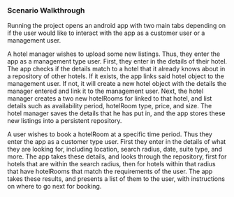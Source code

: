 ### Scenario Walkthrough
Running the project opens an android app with two main tabs depending on if the user would like to interact with the app as a customer user or a management user. 

A hotel manager wishes to upload some new listings. Thus, they enter the app as a management type user. First, they enter in the details of their hotel. The app checks if the details match to a hotel that it already knows about in a repository of other hotels. If it exists, the app links said hotel object to the management user. If not, it will create a new hotel object with the details the manager entered and link it to the management user. Next, the hotel manager creates a two new hotelRooms for linked to that hotel, and list details such as availability period, hotelRoom type, price, and size. The hotel manager saves the details that he has put in, and the app stores these new listings into a persistent repository.

A user wishes to book a hotelRoom at a specific time period. Thus they enter the app as a customer type user. First they enter in the details of what they are looking for, including location, search radius, date, suite type, and more. The app takes these details, and looks through the repository, first for hotels that are within the search radius, then for hotels within that radius that have hotelRooms that match the requirements of the user. The app takes these results, and presents a list of them to the user, with instructions on where to go next for booking.
